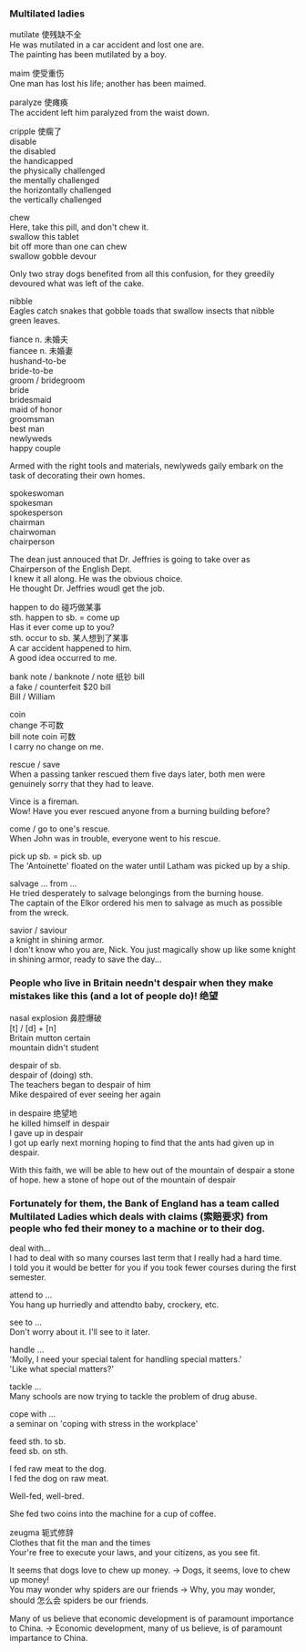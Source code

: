 ### Multilated ladies  
  
mutilate 使残缺不全  
He was mutilated in a car accident and lost one are.  
The painting has been mutilated by a boy.  
  
maim 使受重伤  
One man has lost his life; another has been maimed.  
  
paralyze 使瘫痪  
The accident left him paralyzed from the waist down.  
  
cripple 使瘸了  
disable  
the disabled  
the handicapped  
the physically challenged  
the mentally challenged  
the horizontally challenged  
the vertically challenged  

chew  
Here, take this pill, and don't chew it.  
swallow this tablet  
bit off more than one can chew  
swallow     gobble      devour  
  
Only two stray dogs benefited from all this confusion, for they greedily devoured what was left of the cake.  
  
nibble  
Eagles catch snakes that gobble toads that swallow insects that nibble green leaves.  
  
fiance n. 未婚夫  
fiancee n. 未婚妻  
hushand-to-be  
bride-to-be  
groom / bridegroom  
bride  
bridesmaid  
maid of honor  
groomsman  
best man  
newlyweds  
happy couple  
  
Armed with the right tools and materials, newlyweds gaily embark on the task of decorating their own homes.  
  
spokeswoman  
spokesman  
spokesperson  
chairman  
chairwoman  
chairperson  
  
The dean just annouced that Dr. Jeffries is going to take over as Chairperson of the English Dept.  
I knew it all along. He was the obvious choice.  
He thought Dr. Jeffries woudl get the job.  

happen to do  碰巧做某事  
sth. happen to sb. = come up  
Has it ever come up to you?  
sth. occur to sb.  某人想到了某事  
A car accident happened to him.  
A good idea occurred to me.  
  
bank note / banknote / note 纸钞  bill  
a fake / counterfeit $20 bill  
Bill / William  
  
coin  
change  不可数  
bill    note    coin  可数  
I carry no change on me.  
  
rescue / save  
When a passing tanker rescued them five days later, both men were genuinely sorry that they had to leave.  
  
Vince is a fireman.  
Wow! Have you ever rescued anyone from a burning building before?  
  
come / go to one's rescue.  
When John was in trouble, everyone went to his rescue.  
  
pick up sb. = pick sb. up  
The 'Antoinette' floated on the water until Latham was picked up by a ship.  
  
salvage ... from ...  
He tried desperately to salvage belongings from the burning house.  
The captain of the Elkor ordered his men to salvage as much as possible from the wreck.  
  
savior / saviour  
a knight in shining armor.  
I don't know who you are, Nick. You just magically show up like some knight in shining armor, ready to save the day...  
  
### People who live in Britain needn't despair when they make mistakes like this (and a lot of people do)!  绝望
  
nasal explosion  鼻腔爆破  
[t] / [d] + [n]  
Britain     mutton      certain     
mountain    didn't      student 
  
despair of sb.  
despair of (doing) sth.  
The teachers began to despair of him  
Mike despaired of ever seeing her again  
  
in despaire 绝望地  
he killed himself in despair  
I gave up in despair  
I got up early next morning hoping to find that the ants had given up in despair.  
  
With this faith, we will be able to hew out of the mountain of despair a stone of hope.  hew a stone of hope out of the mountain of despair  
  
### Fortunately for them, the Bank of England has a team called Multilated Ladies which deals with claims (索赔要求) from people who fed their money to a machine or to their dog.  
  
deal with...  
I had to deal with so many courses last term that I really had a hard time.  
I told you it would be better for you if you took fewer courses during the first semester.  

attend to ...  
You hang up hurriedly and attendto baby, crockery, etc.  

see to ...  
Don't worry about it. I'll see to it later.  

handle ...  
'Molly, I need your special talent for handling special matters.'  
'Like what special matters?'  

tackle ...  
Many schools are now trying to tackle the problem of drug abuse.  

cope with ...  
a seminar on 'coping with stress in the workplace'  
  
feed sth. to sb.  
feed sb. on sth.  
  
I fed raw meat to the dog.  
I fed the dog on raw meat.  
  
Well-fed, well-bred.  
  
She fed two coins into the machine for a cup of coffee.  
  
zeugma  轭式修辞  
Clothes that fit the man and the times  
Your're free to execute your laws, and your citizens, as you see fit.  
  
It seems that dogs love to chew up money. -> Dogs, it seems, love to chew up money!  
You may wonder why spiders are our friends -> Why, you may wonder, should 怎么会 spiders be our friends.  

Many of us believe that economic development is of paramount importance to China. -> Economic development, many of us believe, is of paramount impartance to China.  
